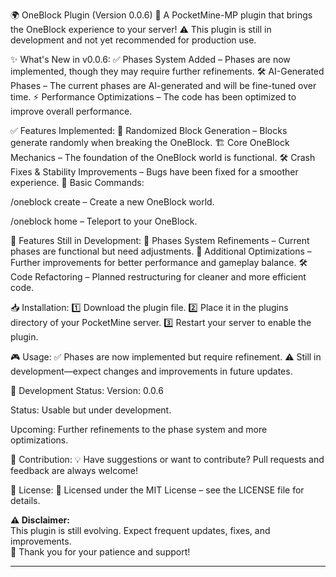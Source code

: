 
🌍 OneBlock Plugin (Version 0.0.6)
🚀 A PocketMine-MP plugin that brings the OneBlock experience to your server!
⚠️ This plugin is still in development and not yet recommended for production use.

✨ What's New in v0.0.6:
✅ Phases System Added – Phases are now implemented, though they may require further refinements.
🛠 AI-Generated Phases – The current phases are AI-generated and will be fine-tuned over time.
⚡ Performance Optimizations – The code has been optimized to improve overall performance.

✅ Features Implemented:
🎲 Randomized Block Generation – Blocks generate randomly when breaking the OneBlock.
🏗 Core OneBlock Mechanics – The foundation of the OneBlock world is functional.
🛠 Crash Fixes & Stability Improvements – Bugs have been fixed for a smoother experience.
🚀 Basic Commands:

/oneblock create – Create a new OneBlock world.

/oneblock home – Teleport to your OneBlock.

🚧 Features Still in Development:
🔄 Phases System Refinements – Current phases are functional but need adjustments.
📌 Additional Optimizations – Further improvements for better performance and gameplay balance.
🛠 Code Refactoring – Planned restructuring for cleaner and more efficient code.

📥 Installation:
1️⃣ Download the plugin file.
2️⃣ Place it in the plugins directory of your PocketMine server.
3️⃣ Restart your server to enable the plugin.

🎮 Usage:
✅ Phases are now implemented but require refinement.
⚠️ Still in development—expect changes and improvements in future updates.

🔨 Development Status:
Version: 0.0.6

Status: Usable but under development.

Upcoming: Further refinements to the phase system and more optimizations.

🤝 Contribution:
💡 Have suggestions or want to contribute? Pull requests and feedback are always welcome!

📜 License:
📝 Licensed under the MIT License – see the LICENSE file for details.



**⚠ Disclaimer:**  
This plugin is still evolving. Expect frequent updates, fixes, and improvements.  
🙏 Thank you for your patience and support!

---
